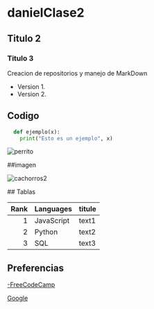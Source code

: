 # danielClase2
## Titulo 2
### Titulo 3    

Creacion de repositorios y manejo de MarkDown
- Version 1.
- Version 2.

## Codigo

```Python
  def ejemplo(x):
    print("Esto es un ejemplo", x)
```


![perrito](https://i.pinimg.com/236x/26/24/9a/26249a78777f6e3527d959ed4399dc1e.jpg)

##imagen
<p aligment="Center"> <img src="logos/cachorros2.png" alt="cachorros2"></img></p>
## Tablas

| Rank | Languages | titule      |
|-----:|-----------|-------------|
|     1| JavaScript|   text1     |
|     2| Python    |  text2      |
|     3| SQL       |  text3      |

## Preferencias  

<a href="https://www.freecodecamp.org/" target="_blank">-FreeCodeCamp</a>

[Google](https://www.google.com/?hl=es)
